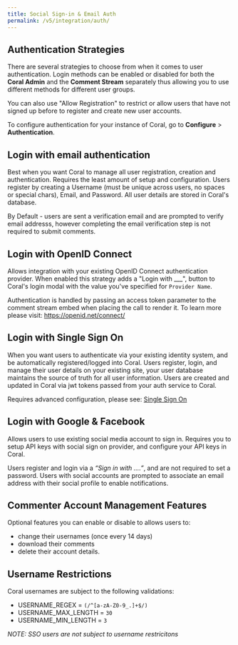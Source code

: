 ```yaml
---
title: Social Sign-in & Email Auth
permalink: /v5/integration/auth/
---
```


## Authentication Strategies 

There are several strategies to choose from when it comes to user authentication. Login methods can be enabled or disabled for both the **Coral Admin** and the **Comment Stream** separately thus allowing you to use different methods for different user groups. 

You can also use "Allow Registration" to restrict or allow users that have not signed up before to register and create new user accounts. 

To configure authentication for your instance of Coral, go to **Configure** > **Authentication**. 

## Login with email authentication
Best when you want Coral to manage all user registration, creation and authentication. Requires the least amount of setup and configuration. Users register by creating a Username (must be unique across users, no spaces or special chars), Email, and Password. All user details are stored in Coral's database. 

By Default - users are sent a verification email and are prompted to verify email addresss, however completing the email verification step is not required to submit comments. 


## Login with OpenID Connect

Allows integration with your existing OpenID Connect authentication provider. When enabled this strategy adds a "Login with ___", button to Coral's login modal with the value you've specified for `Provider Name`. 

Authentication is handled by passing an access token parameter to the comment stream embed when placing the call to render it. To learn more please visit: https://openid.net/connect/

## Login with Single Sign On

When you want users to authenticate via your existing identity system, and be automatically registered/logged into Coral. Users register, login, and manage their user details on your existing site, your user database maintains the source of truth for all user information. Users are created and updated in Coral via jwt tokens passed from your auth service to Coral. 

Requires advanced configuration, please see:  [Single Sign On](/talk/v5/integrating/sso/)

## Login with Google & Facebook
Allows users to use existing social media account to sign in. Requires you to setup API keys with social sign on provider, and configure your API keys in Coral. 

Users register and login via a *“Sign in with ….”*, and are not required to set a password. Users with social accounts are prompted to associate an email address with their social profile to enable notifications. 


## Commenter Account Management Features

Optional features you can enable or disable to allows users to:
* change their usernames (once every 14 days)
* download their comments
* delete their account details.

## Username Restrictions

Coral usernames are subject to the following validations:
* USERNAME_REGEX = 
`(/^[a-zA-Z0-9_.]+$/)`
* USERNAME_MAX_LENGTH = `30`
* USERNAME_MIN_LENGTH = `3`

*NOTE: SSO users are not subject to username restricitons*